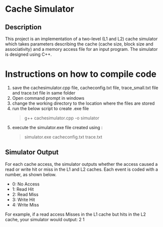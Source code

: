 <h1> Cache Simulator </h1>

<h2> Description </h2>
This project is an implementation of a two-level (L1 and L2) cache simulator which takes parameters describing the cache (cache size, block size and associativity) and a memory access file for an input program. The simulator is designed using C++.

# Instructions on how to compile code
1) save the cachesimulator.cpp file, cacheconfig.txt file, trace_small.txt file and trace.txt file in same folder 
2) Open command prompt in windows
3) change the working directory to the location where the files are stored
4) run the below script to create .exe file 
	> g++ cachesimulator.cpp -o simulator
5) execute the simulator.exe file created using :
	> simulator.exe cacheconfig.txt trace.txt
	
<h2> Simulator Output </h2>
For each cache access, the simulator outputs whether the access caused a read or write hit or miss in the L1 and L2 caches. Each event is coded with a number, as shown below. 
 
 <ul>
<li>0: No Access</li>
<li>1: Read Hit </li>
<li>2: Read Miss </li>
<li>3: Write Hit </li>
<li>4: Write Miss </li>
</ul>
For example, if a read access Misses in the L1 cache but hits in the L2 cache, your simulator would output: 2 1 
